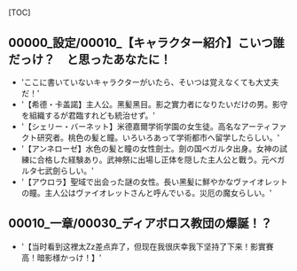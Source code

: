 # 

[TOC]

## 00000_設定/00010_【キャラクター紹介】こいつ誰だっけ？　と思ったあなたに！

- 'ここに書いていないキャラクターがいたら、そいつは覚えなくても大丈夫だ！'
- '【希德・卡盖諾】主人公。黑髪黑目。影之實力者になりたいだけの男。影守を組織するが君臨すれども統治せず。'
- '【シェリー・バーネット】米德嘉爾学術学園の女生徒。高名なアーティファクト研究者。桃色の髪と瞳。いろいろあって学術都市へ留学したらしい。'
- '【アンネローゼ】水色の髪と瞳の女性劍士。劍の国ベガルタ出身。女神の試練に合格した経験あり。武神祭に出場し正体を隠した主人公と戰う。元ベガルタ七武劍らしい。'
- '【アウロラ】聖域で出会った謎の女性。長い黑髪に鮮やかなヴァイオレットの瞳。主人公はヴァイオレットさんと呼んでいる。災厄の魔女らしい。'


## 00010_一章/00030_ディアボロス教団の爆誕！？

- '【当时看到这裡太Zz差点弃了，但现在我很庆幸我下坚持了下来！影實賽高！暗影様かっけ！】'
